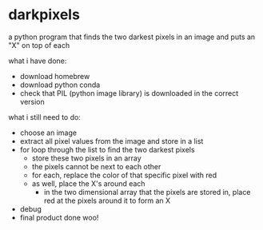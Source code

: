 # darkpixels

a python program that finds the two darkest pixels in an image and puts an "X" on top of each

what i have done:
- download homebrew
- download python conda
- check that PIL (python image library) is downloaded in the correct version

what i still need to do:
- choose an image
- extract all pixel values from the image and store in a list
- for loop through the list to find the two darkest pixels
    - store these two pixels in an array
    - the pixels cannot be next to each other
    - for each, replace the color of that specific pixel with red
    - as well, place the X's around each
      - in the two dimensional array that the pixels are stored in, place red at the pixels around it to form an X
- debug
- final product done woo!
